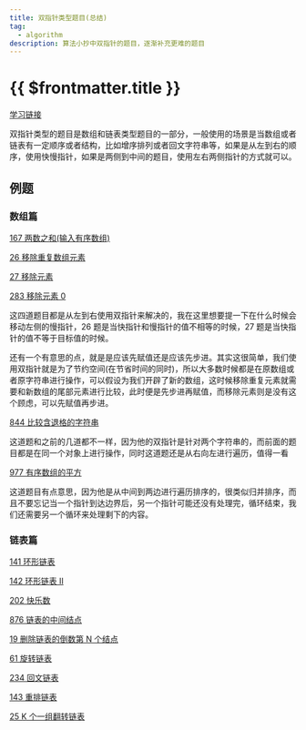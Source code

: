 ```yaml
---
title: 双指针类型题目(总结)
tag:
  - algorithm
description: 算法小抄中双指针的题目，逐渐补充更难的题目
---
```


# {{ $frontmatter.title }}

[学习链接](https://labuladong.github.io/algo/di-ling-zh-bfe1b/shuang-zhi-fa4bd/)

双指针类型的题目是数组和链表类型题目的一部分，一般使用的场景是当数组或者链表有一定顺序或者结构，比如增序排列或者回文字符串等，如果是从左到右的顺序，使用快慢指针，如果是两侧到中间的题目，使用左右两侧指针的方式就可以。

## 例题

### 数组篇

[167 两数之和(输入有序数组)](https://leetcode.cn/problems/two-sum-ii-input-array-is-sorted/)

[26 移除重复数组元素](https://leetcode-cn.com/problems/remove-duplicates-from-sorted-array/)

[27 移除元素](https://leetcode-cn.com/problems/remove-element/)

[283 移除元素 0](https://leetcode-cn.com/problems/move-zeroes/)

这四道题目都是从左到右使用双指针来解决的，我在这里想要提一下在什么时候会移动左侧的慢指针，26 题是当快指针和慢指针的值不相等的时候，27 题是当快指针的值不等于目标值的时候。

还有一个有意思的点，就是是应该先赋值还是应该先步进。其实这很简单，我们使用双指针就是为了节约空间(在节省时间的同时)，所以大多数时候都是在原数组或者原字符串进行操作，可以假设为我们开辟了新的数组，这时候移除重复元素就需要和新数组的尾部元素进行比较，此时便是先步进再赋值，而移除元素则是没有这个顾虑，可以先赋值再步进。

[844 比较含退格的字符串](https://leetcode-cn.com/problems/backspace-string-compare/)

这道题和之前的几道都不一样，因为他的双指针是针对两个字符串的，而前面的题目都是在同一个对象上进行操作，同时这道题还是从右向左进行遍历，值得一看

[977 有序数组的平方](https://leetcode-cn.com/problems/squares-of-a-sorted-array/)

这道题目有点意思，因为他是从中间到两边进行遍历排序的，很类似归并排序，而且不要忘记当一个指针到达边界后，另一个指针可能还没有处理完，循环结束，我们还需要另一个循环来处理剩下的内容。

### 链表篇

[141 环形链表](https://leetcode-cn.com/problems/linked-list-cycle/)

[142 环形链表 II](https://leetcode-cn.com/problems/linked-list-cycle-ii/)

[202 快乐数](https://leetcode-cn.com/problems/happy-number/)

[876 链表的中间结点](https://leetcode-cn.com/problems/middle-of-the-linked-list/)

[19 删除链表的倒数第 N 个结点](https://leetcode-cn.com/problems/remove-nth-node-from-end-of-list/)

[61 旋转链表](https://leetcode-cn.com/problems/rotate-list/)

[234 回文链表](https://leetcode-cn.com/problems/palindrome-linked-list/)

[143 重排链表](https://leetcode-cn.com/problems/reorder-list/)

[25 K 个一组翻转链表](https://leetcode-cn.com/problems/reverse-nodes-in-k-group/)
